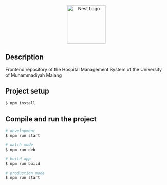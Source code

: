 <p align="center">
  <a href="https://ummhospital.com/" target="blank"><img src="https://d1ojs48v3n42tp.cloudfront.net/provider_location_logo/687853_20-10-2023_15-45-41.png" width="120" alt="Nest Logo" /></a>
</p>

## Description

Frontend repository of the Hospital Management System of the University of Muhammadiyah Malang

## Project setup

```bash
$ npm install
```

## Compile and run the project

```bash
# development
$ npm run start

# watch mode
$ npm run deb

# build app
$ npm run build

# production mode
$ npm run start
```
